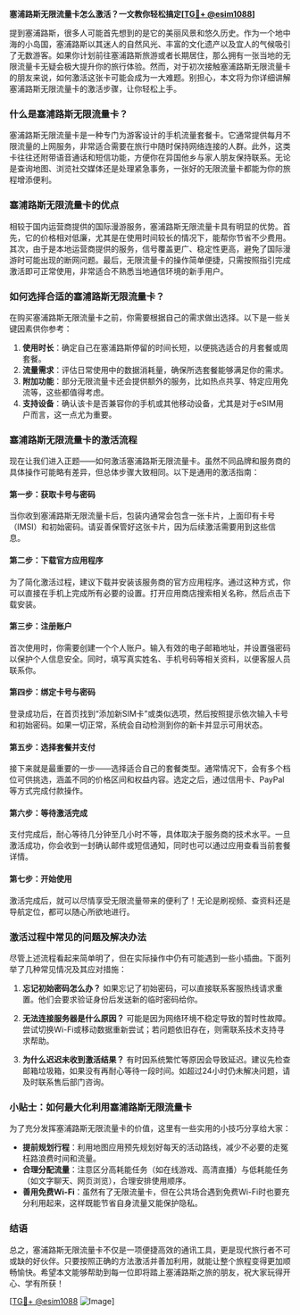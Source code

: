 **塞浦路斯无限流量卡怎么激活？一文教你轻松搞定[[TG💪+ @esim1088](https://t.me/s/esim1088)]**

提到塞浦路斯，很多人可能首先想到的是它的美丽风景和悠久历史。作为一个地中海的小岛国，塞浦路斯以其迷人的自然风光、丰富的文化遗产以及宜人的气候吸引了无数游客。如果你计划前往塞浦路斯旅游或者长期居住，那么拥有一张当地的无限流量卡无疑会极大提升你的旅行体验。然而，对于初次接触塞浦路斯无限流量卡的朋友来说，如何激活这张卡可能会成为一大难题。别担心，本文将为你详细讲解塞浦路斯无限流量卡的激活步骤，让你轻松上手。

### 什么是塞浦路斯无限流量卡？

塞浦路斯无限流量卡是一种专门为游客设计的手机流量套餐卡。它通常提供每月不限流量的上网服务，非常适合需要在旅行中随时保持网络连接的人群。此外，这类卡往往还附带语音通话和短信功能，方便你在异国他乡与家人朋友保持联系。无论是查询地图、浏览社交媒体还是处理紧急事务，一张好的无限流量卡都能为你的旅程增添便利。

### 塞浦路斯无限流量卡的优点

相较于国内运营商提供的国际漫游服务，塞浦路斯无限流量卡具有明显的优势。首先，它的价格相对低廉，尤其是在使用时间较长的情况下，能帮你节省不少费用。其次，由于是本地运营商提供的服务，信号覆盖更广、稳定性更高，避免了国际漫游时可能出现的断网问题。最后，无限流量卡的操作简单便捷，只需按照指引完成激活即可正常使用，非常适合不熟悉当地通信环境的新手用户。

### 如何选择合适的塞浦路斯无限流量卡？

在购买塞浦路斯无限流量卡之前，你需要根据自己的需求做出选择。以下是一些关键因素供你参考：

1. **使用时长**：确定自己在塞浦路斯停留的时间长短，以便挑选适合的月套餐或周套餐。
2. **流量需求**：评估日常使用中的数据消耗量，确保所选套餐能够满足你的需求。
3. **附加功能**：部分无限流量卡还会提供额外的服务，比如热点共享、特定应用免流等，这些都值得考虑。
4. **支持设备**：确认该卡是否兼容你的手机或其他移动设备，尤其是对于eSIM用户而言，这一点尤为重要。

### 塞浦路斯无限流量卡的激活流程

现在让我们进入正题——如何激活塞浦路斯无限流量卡。虽然不同品牌和服务商的具体操作可能略有差异，但总体步骤大致相同。以下是通用的激活指南：

#### 第一步：获取卡号与密码
当你收到塞浦路斯无限流量卡后，包装内通常会包含一张卡片，上面印有卡号（IMSI）和初始密码。请妥善保管好这张卡片，因为后续激活需要用到这些信息。

#### 第二步：下载官方应用程序
为了简化激活过程，建议下载并安装该服务商的官方应用程序。通过这种方式，你可以直接在手机上完成所有必要的设置。打开应用商店搜索相关名称，然后点击下载安装。

#### 第三步：注册账户
首次使用时，你需要创建一个个人账户。输入有效的电子邮箱地址，并设置强密码以保护个人信息安全。同时，填写真实姓名、手机号码等相关资料，以便客服人员联系你。

#### 第四步：绑定卡号与密码
登录成功后，在首页找到“添加新SIM卡”或类似选项，然后按照提示依次输入卡号和初始密码。如果一切正常，系统会自动检测到你的新卡并显示可用状态。

#### 第五步：选择套餐并支付
接下来就是最重要的一步——选择适合自己的套餐类型。通常情况下，会有多个档位可供挑选，涵盖不同的价格区间和权益内容。选定之后，通过信用卡、PayPal等方式完成付款操作。

#### 第六步：等待激活完成
支付完成后，耐心等待几分钟至几小时不等，具体取决于服务商的技术水平。一旦激活成功，你会收到一封确认邮件或短信通知，同时也可以通过应用查看当前套餐详情。

#### 第七步：开始使用
激活完成后，就可以尽情享受无限流量带来的便利了！无论是刷视频、查资料还是导航定位，都可以随心所欲地进行。

### 激活过程中常见的问题及解决办法

尽管上述流程看起来简单明了，但在实际操作中仍有可能遇到一些小插曲。下面列举了几种常见情况及其应对措施：

1. **忘记初始密码怎么办？**
   如果忘记了初始密码，可以直接联系客服热线请求重置。他们会要求验证身份后发送新的临时密码给你。

2. **无法连接服务器是什么原因？**
   可能是因为网络环境不稳定导致的暂时性故障。尝试切换Wi-Fi或移动数据重新尝试；若问题依旧存在，则需联系技术支持寻求帮助。

3. **为什么迟迟未收到激活结果？**
   有时因系统繁忙等原因会导致延迟。建议先检查邮箱垃圾箱，如果没有再耐心等待一段时间。如超过24小时仍未解决问题，请及时联系售后部门咨询。

### 小贴士：如何最大化利用塞浦路斯无限流量卡

为了充分发挥塞浦路斯无限流量卡的价值，这里有一些实用的小技巧分享给大家：

- **提前规划行程**：利用地图应用预先规划好每天的活动路线，减少不必要的走冤枉路浪费时间和流量。
- **合理分配流量**：注意区分高耗能任务（如在线游戏、高清直播）与低耗能任务（如文字聊天、网页浏览），合理安排使用顺序。
- **善用免费Wi-Fi**：虽然有了无限流量卡，但在公共场合遇到免费Wi-Fi时也要充分利用起来，这样既能节省自身流量又能保护隐私。

### 结语

总之，塞浦路斯无限流量卡不仅是一项便捷高效的通讯工具，更是现代旅行者不可或缺的好伙伴。只要按照正确的方法激活并善加利用，就能让整个旅程变得更加顺畅愉快。希望本文能够帮助到每一位即将踏上塞浦路斯之旅的朋友，祝大家玩得开心、学有所获！

[[TG💪+ @esim1088](https://t.me/s/esim1088) ![Image](https://i.postimg.cc/4NQfJmqS/Snipaste-2025-05-13-00-14-12.png)]